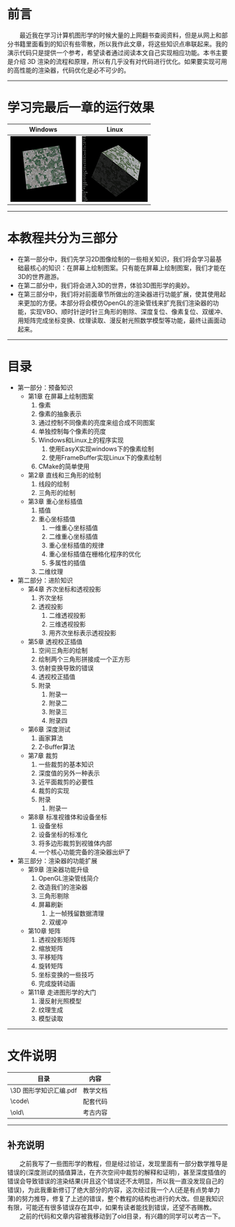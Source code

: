 # 前言
&emsp;&emsp;最近我在学习计算机图形学的时候大量的上网翻书查阅资料，但是从网上和部分书籍里面看到的知识有些零散，所以我作此文章，将这些知识点串联起来。我的演示代码只是提供一个参考，希望读者通过阅读本文自己实现相应功能。本书主要是介绍 3D 渲染的流程和原理，所以有几乎没有对代码进行优化。如果要实现可用的高性能的渲染器，代码优化是必不可少的。

---
# 学习完最后一章的运行效果
| Windows             | Linux             |
|---------------------|-------------------|
| ![Windows](./a.gif) | ![Linux](./b.gif) |

---
# 本教程共分为三部分
- 在第一部分中，我们先学习2D图像绘制的一些相关知识，我们将会学习最基础最核心的知识：在屏幕上绘制图案。只有能在屏幕上绘制图案，我们才能在3D的世界遨游。
- 在第二部分中，我们将会进入3D的世界，体验3D图形学的奥妙。
- 在第三部分中，我们将对前面章节所做出的渲染器进行功能扩展，使其使用起来更加的方便。本部分将会模仿OpenGL的渲染管线来扩充我们渲染器的功能，实现VBO、顺时针逆时针三角形的剔除、深度复位、像素复位、双缓冲、用矩阵完成坐标变换、纹理读取、漫反射光照数学模型等功能，最终让画面动起来。

---
# 目录
- 第一部分：预备知识
    - 第1章 在屏幕上绘制图案
        1. 像素
        2. 像素的抽象表示
        3. 通过控制不同像素的亮度来组合成不同图案
        4. 单独控制每个像素的亮度
        5. Windows和Linux上的程序实现
            1. 使用EasyX实现windows下的像素绘制
            2. 使用FrameBuffer实现Linux下的像素绘制
        6. CMake的简单使用
    - 第2章 直线和三角形的绘制
        1. 线段的绘制
        2. 三角形的绘制
    - 第3章 重心坐标插值
        1. 插值
        2. 重心坐标插值
            1. 一维重心坐标插值
            2. 二维重心坐标插值
            3. 重心坐标插值的规律
            4. 重心坐标插值在栅格化程序的优化
            5. 多属性的插值
        3. 二维纹理
- 第二部分：进阶知识
    - 第4章 齐次坐标和透视投影
        1. 齐次坐标
        2. 透视投影
            1. 二维透视投影
            2. 三维透视投影
            3. 用齐次坐标表示透视投影
    - 第5章 透视校正插值
        1. 空间三角形的绘制
        2. 绘制两个三角形拼接成一个正方形
        3. 仿射变换导致的错误
        4. 透视校正插值
        5. 附录
            1. 附录一
            2. 附录二
            3. 附录三
            4. 附录四
    - 第6章 深度测试
        1. 画家算法
        2. Z-Buffer算法
    - 第7章 裁剪
        1. 一些裁剪的基本知识
        2. 深度值的另外一种表示
        3. 近平面裁剪的必要性
        4. 裁剪的实现
        5. 附录
            1. 附录一
    - 第8章 标准视锥体和设备坐标
        1. 设备坐标
        2. 设备坐标的标准化
        3. 将多边形裁剪到视锥体内部
        4. 一个核心功能完备的渲染器出炉了
- 第三部分：渲染器的功能扩展
    - 第9章 渲染器功能升级
        1. OpenGL渲染管线简介
        2. 改造我们的渲染器
        3. 三角形剔除
        4. 屏幕刷新
            1. 上一帧残留数据清理
            2. 双缓冲
    - 第10章 矩阵
        1. 透视投影矩阵
        2. 缩放矩阵
        3. 平移矩阵
        4. 旋转矩阵
        5. 坐标变换的一些技巧
        6. 完成旋转动画
    - 第11章 走进图形学的大门
        1. 漫反射光照模型
        2. 纹理生成
        3. 模型读取



---
# 文件说明
| 目录                   | 内容     |
|------------------------|----------|
| \3D 图形学知识汇编.pdf | 教学文档 |
| \code\                 | 配套代码 |
| \old\                  | 考古内容 |

---
## 补充说明
&emsp;&emsp;之前我写了一些图形学的教程，但是经过验证，发现里面有一部分数学推导是错误的(深度测试的插值算法，在齐次空间中裁剪的解释和证明)，甚至深度插值的错误会导致错误的渲染结果(并且这个错误还不太明显，所以我一直没发现自己的错误)，为此我重新修订了绝大部分的内容，这次经过我一个人(还是有点势单力薄)的努力推导，修复了上述的错误，整个教程的结构也进行的大改。但是我知识有限，可能还有很多错误存在其中，如果有读者能找到错误，还望不吝赐教。<br/>
&emsp;&emsp;之前的代码和文章内容被我移动到了old目录，有兴趣的同学可以考古一下。